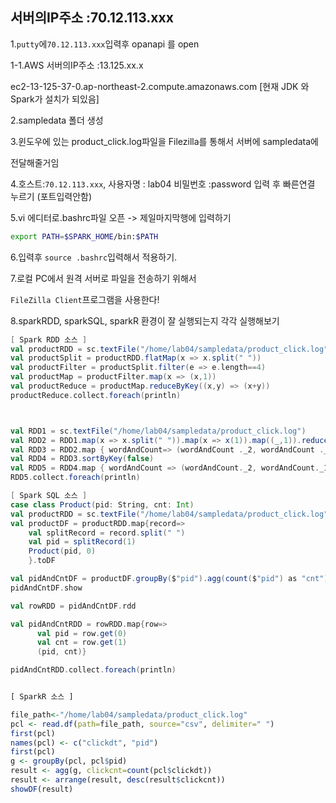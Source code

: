 ## 서버의IP주소  :70.12.113.xxx

1.`putty`에`70.12.113.xxx`입력후  opanapi 를 open

1-1.AWS 서버의IP주소  :13.125.xx.x

ec2-13-125-37-0.ap-northeast-2.compute.amazonaws.com [현재 JDK 와 Spark가 설치가 되있음]

2.sampledata 폴더 생성

3.윈도우에 있는 product_click.log파일을 Filezilla를 통해서 서버에 sampledata에

전달해줄거임

4.호스트:`70.12.113.xxx`, 사용자명 : lab04 비밀번호 :password 입력 후 빠른연결 누르기 (포트입력안함)

5.vi 에디터로.bashrc파일 오픈 -> 제일마지막행에 입력하기

```bash
export PATH=$SPARK_HOME/bin:$PATH
```

6.입력후 `source .bashrc`입력해서 적용하기.

7.로컬 PC에서 원격 서버로 파일을 전송하기 위해서

`FileZilla Client`프로그램을 사용한다!

8.sparkRDD, sparkSQL, sparkR 환경이 잘 실행되는지 각각 실행해보기

```scala
[ Spark RDD 소스 ]
val productRDD = sc.textFile("/home/lab04/sampledata/product_click.log")
val productSplit = productRDD.flatMap(x => x.split(" "))
val productFilter = productSplit.filter(e => e.length==4)
val productMap = productFilter.map(x => (x,1))
val productReduce = productMap.reduceByKey((x,y) => (x+y))
productReduce.collect.foreach(println)



val RDD1 = sc.textFile("/home/lab04/sampledata/product_click.log")
val RDD2 = RDD1.map(x => x.split(" ")).map(x => x(1)).map((_,1)).reduceByKey(_+_)
val RDD3 = RDD2.map { wordAndCount=> (wordAndCount ._2, wordAndCount ._1) }
val RDD4 = RDD3.sortByKey(false)
val RDD5 = RDD4.map { wordAndCount => (wordAndCount._2, wordAndCount._1) }
RDD5.collect.foreach(println)
```



```scala
[ Spark SQL 소스 ]
case class Product(pid: String, cnt: Int)
val productRDD = sc.textFile("/home/lab04/sampledata/product_click.log")
val productDF = productRDD.map{record=>
    val splitRecord = record.split(" ")
    val pid = splitRecord(1)
    Product(pid, 0)
    }.toDF

val pidAndCntDF = productDF.groupBy($"pid").agg(count($"pid") as "cnt").orderBy($"cnt".desc)
pidAndCntDF.show

val rowRDD = pidAndCntDF.rdd

val pidAndCntRDD = rowRDD.map{row=>
      val pid = row.get(0)
      val cnt = row.get(1)
      (pid, cnt)}

pidAndCntRDD.collect.foreach(println)
```

```R

[ SparkR 소스 ]

file_path<-"/home/lab04/sampledata/product_click.log"
pcl <- read.df(path=file_path, source="csv", delimiter=" ")
first(pcl)
names(pcl) <- c("clickdt", "pid")
first(pcl)
g <- groupBy(pcl, pcl$pid)
result <- agg(g, clickcnt=count(pcl$clickdt))
result <- arrange(result, desc(result$clickcnt))
showDF(result)
```

